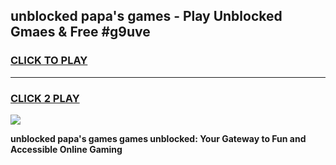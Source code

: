 
## unblocked papa's games - Play Unblocked Gmaes & Free #g9uve
<h3>
<a href="https://news.freeplayer.one?title=unblocked_papa's_games&ref=03M">CLICK TO PLAY</a></h3>
<hr>

<h3>
<a href="https://news.freeplayer.one?title=unblocked_papa's_games&ref=03M">CLICK 2 PLAY</a>
  
</h3>

<a href="https://news.freeplayer.one?title=unblocked_papa's_games&ref=03M"><img src="https://clearcache.store/games.png"></a>


**unblocked papa's games games unblocked: Your Gateway to Fun and Accessible Online Gaming**
